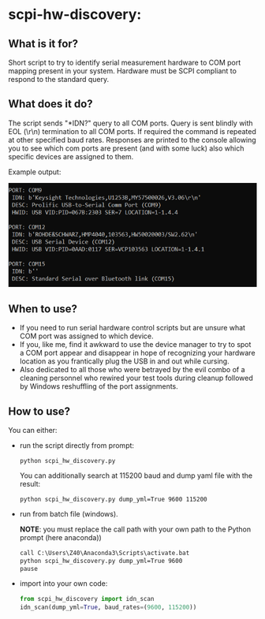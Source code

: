 # scpi-hw-discovery:
## What is it for?
Short script to try to identify serial measurement hardware to COM port mapping present in your system. Hardware must be SCPI compliant to respond to the standard query.
## What does it do?
The script sends "*IDN?" query to all COM ports. Query is sent blindly with EOL (\r\n) termination to all COM ports. If required the command is repeated at other specified baud rates.
Responses are printed to the console allowing you to see which com ports are present (and with some luck) also which specific devices are assigned to them.

Example output:

![example_small](graphics/example_small.PNG)

## When to use?
* If you need to run serial hardware control scripts but are unsure what COM port was assigned to which device. 
* If you, like me, find it awkward to use the device manager to try to spot a COM port appear and disappear in hope of recognizing your hardware location as you frantically plug the USB in and out while cursing. 
* Also dedicated to all those who were betrayed by the evil combo of a cleaning personnel who rewired your test tools during cleanup followed by Windows reshuffling of the port assignments.
## How to use?
You can either:
* run the script directly from prompt:
    ```
    python scpi_hw_discovery.py
    ```
   You can additionally search at 115200 baud and dump yaml file with the result:
    ```
    python scpi_hw_discovery.py dump_yml=True 9600 115200
    ```
* run from batch file (windows). 
    
    __NOTE__: you must replace the call path with your own path to the Python prompt (here anaconda))
    ```
    call C:\Users\Z40\Anaconda3\Scripts\activate.bat
    python scpi_hw_discovery.py dump_yml=True 9600
    pause
    ```
* import into your own code:
    ```python
    from scpi_hw_discovery import idn_scan
    idn_scan(dump_yml=True, baud_rates=(9600, 115200))
    ```
